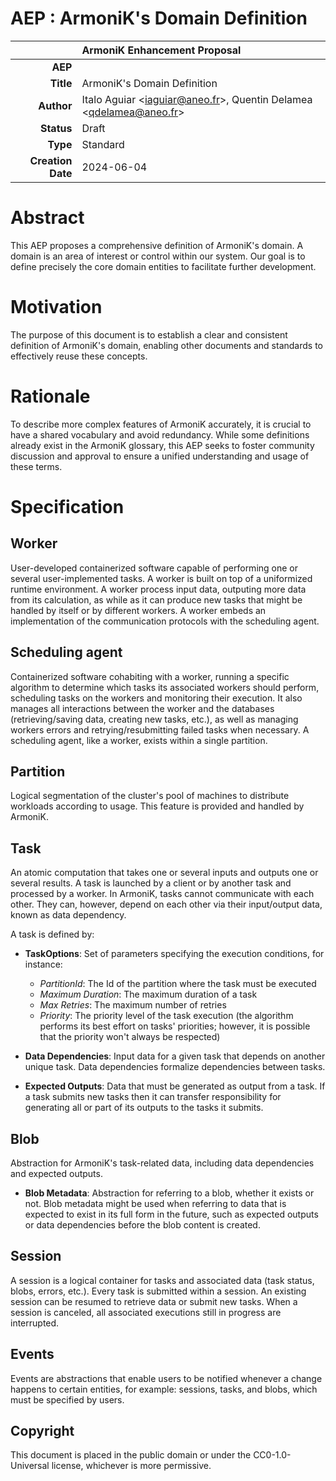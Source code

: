 # AEP : ArmoniK's Domain Definition

|                   |ArmoniK Enhancement Proposal|
---:                |:---
**AEP**             | 
**Title**           | ArmoniK's Domain Definition
**Author**          | Italo Aguiar <<iaguiar@aneo.fr>>, Quentin Delamea <<qdelamea@aneo.fr>>
**Status**          | Draft
**Type**            | Standard
**Creation Date**   | 2024-06-04

# Abstract

This AEP proposes a comprehensive definition of ArmoniK's domain. A domain is an area of interest or control within our system. Our goal is to define precisely the core domain entities to facilitate further development.

# Motivation

The purpose of this document is to establish a clear and consistent definition of ArmoniK's domain, enabling other documents and standards to effectively reuse these concepts.

# Rationale

To describe more complex features of ArmoniK accurately, it is crucial to have a shared vocabulary and avoid redundancy. While some definitions already exist in the ArmoniK glossary, this AEP seeks to foster community discussion and approval to ensure a unified understanding and usage of these terms.

# Specification

## Worker

User-developed containerized software capable of performing one or several user-implemented tasks. A worker is built on top of a uniformized runtime environment. A worker process input data, outputing more data from its calculation, as while as it can produce new tasks that might be handled by itself or by different workers. A worker embeds an implementation of the communication protocols with the scheduling agent.

## Scheduling agent

Containerized software cohabiting with a worker, running a specific algorithm to determine which tasks its associated workers should perform, scheduling tasks on the workers and monitoring their execution. It also manages all interactions between the worker and the databases (retrieving/saving data, creating new tasks, etc.), as well as managing workers errors and retrying/resubmitting failed tasks when necessary. A scheduling agent, like a worker, exists within a single partition.

## Partition

Logical segmentation of the cluster's pool of machines to distribute workloads according to usage. This feature is provided and handled by ArmoniK.

## Task

An atomic computation that takes one or several inputs and outputs one or several results. A task is launched by a client or by another task and processed by a worker. In ArmoniK, tasks cannot communicate with each other. They can, however, depend on each other via their input/output data, known as data dependency. 

A task is defined by:

- **TaskOptions**: Set of parameters specifying the execution conditions, for instance:
    - *PartitionId*: The Id of the partition where the task must be executed
    - *Maximum Duration*: The maximum duration of a task
    - *Max Retries*: The maximum number of retries 
    - *Priority*: The priority level of the task execution (the algorithm performs its best effort on tasks' priorities; however, it is possible that the priority won't always be respected)

- **Data Dependencies**: Input data for a given task that depends on another unique task. Data dependencies formalize dependencies between tasks.

- **Expected Outputs**: Data that must be generated as output from a task. If a task submits new tasks then it can transfer responsibility for generating all or part of its outputs to the tasks it submits.

## Blob 

Abstraction for ArmoniK's task-related data, including data dependencies and expected outputs. 

- **Blob Metadata**: Abstraction for referring to a blob, whether it exists or not. Blob metadata might be used when referring to data that is expected to exist in its full form in the future, such as expected outputs or data dependencies before the blob content is created.

## Session

A session is a logical container for tasks and associated data (task status, blobs, errors, etc.). Every task is submitted within a session. An existing session can be resumed to retrieve data or submit new tasks. When a session is canceled, all associated executions still in progress are interrupted.

## Events

Events are abstractions that enable users to be notified whenever a change happens to certain entities, for example: sessions, tasks, and blobs, which must be specified by users.

## Copyright

This document is placed in the public domain or under the CC0-1.0-Universal license, whichever is more permissive.